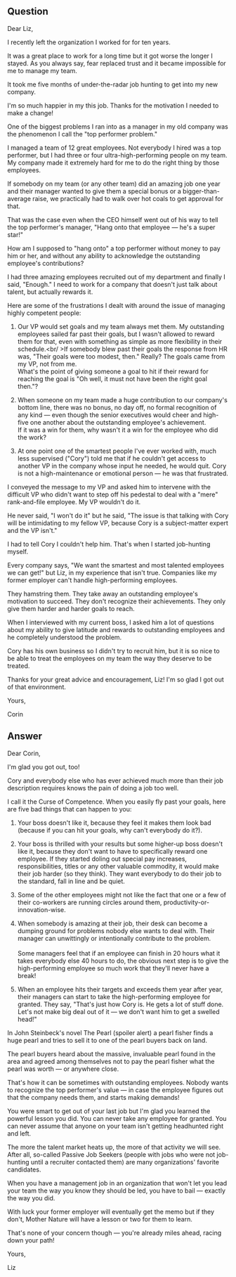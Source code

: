 ## Question

Dear Liz,

I recently left the organization I worked for for ten years.

It was a great place to work for a long time but it got worse the longer I stayed. As you always say, fear replaced trust and it became impossible for me to manage my team.

It took me five months of under-the-radar job hunting to get into my new company.

I'm so much happier in my this job. Thanks for the motivation I needed to make a change!

One of the biggest problems I ran into as a manager in my old company was the phenomenon I call the "top performer problem."

I managed a team of 12 great employees. Not everybody I hired was a top performer, but I had three or four ultra-high-performing people on my team. My company made it extremely hard for me to do the right thing by those employees.

If somebody on my team (or any other team) did an amazing job one year and their manager wanted to give them a special bonus or a bigger-than-average raise, we practically had to walk over hot coals to get approval for that.

That was the case even when the CEO himself went out of his way to tell the top performer's manager, "Hang onto that employee — he's a super star!"

How am I supposed to "hang onto" a top performer without money to pay him or her, and without any ability to acknowledge the outstanding employee's contributions?

I had three amazing employees recruited out of my department and finally I said, "Enough." I need to work for a company that doesn't just talk about talent, but actually rewards it.

Here are some of the frustrations I dealt with around the issue of managing highly competent people:

1. Our VP would set goals and my team always met them. My outstanding employees sailed far past their goals, but I wasn't allowed to reward them for that, even with something as simple as more flexibility in their schedule.<br/ >If somebody blew past their goals the response from HR was, "Their goals were too modest, then." Really? The goals came from my VP, not from me.<br/>What's the point of giving someone a goal to hit if their reward for reaching the goal is "Oh well, it must not have been the right goal then."?

2. When someone on my team made a huge contribution to our company's bottom line, there was no bonus, no day off, no formal recognition of any kind — even though the senior executives would cheer and high-five one another about the outstanding employee's achievement.<be/><br/>If it was a win for them, why wasn't it a win for the employee who did the work?

3. At one point one of the smartest people I've ever worked with, much less supervised ("Cory") told me that if he couldn't get access to another VP in the company whose input he needed, he would quit. Cory is not a high-maintenance or emotional person — he was that frustrated.

I conveyed the message to my VP and asked him to intervene with the difficult VP who didn't want to step off his pedestal to deal with a "mere" rank-and-file employee. My VP wouldn't do it.

He never said, "I won't do it" but he said, "The issue is that talking with Cory will be intimidating to my fellow VP, because Cory is a subject-matter expert and the VP isn't."

I had to tell Cory I couldn't help him. That's when I started job-hunting myself.

Every company says, "We want the smartest and most talented employees we can get!" but Liz, in my experience that isn't true. Companies like my former employer can't handle high-performing employees.

They hamstring them. They take away an outstanding employee's motivation to succeed. They don't recognize their achievements. They only give them harder and harder goals to reach.

When I interviewed with my current boss, I asked him a lot of questions about my ability to give latitude and rewards to outstanding employees and he completely understood the problem.

Cory has his own business so I didn't try to recruit him, but it is so nice to be able to treat the employees on my team the way they deserve to be treated.

Thanks for your great advice and encouragement, Liz! I'm so glad I got out of that environment.

Yours,

Corin

## Answer
Dear Corin,

I'm glad you got out, too!

Cory and everybody else who has ever achieved much more than their job description requires knows the pain of doing a job too well.

I call it the Curse of Competence. When you easily fly past your goals, here are five bad things that can happen to you:

1. Your boss doesn't like it, because they feel it makes them look bad (because if you can hit your goals, why can't everybody do it?).

2. Your boss is thrilled with your results but some higher-up boss doesn't like it, because they don't want to have to specifically reward one employee. If they started doling out special pay increases, responsibilities, titles or any other valuable commodity, it would make their job harder (so they think). They want everybody to do their job to the standard, fall in line and be quiet.

3. Some of the other employees might not like the fact that one or a few of their co-workers are running circles around them, productivity-or-innovation-wise.

4. When somebody is amazing at their job, their desk can become a dumping ground for problems nobody else wants to deal with. Their manager can unwittingly or intentionally contribute to the problem.<br/><br/>Some managers feel that if an employee can finish in 20 hours what it takes everybody else 40 hours to do, the obvious next step is to give the high-performing employee so much work that they'll never have a break!

5. When an employee hits their targets and exceeds them year after year, their managers can start to take the high-performing employee for granted. They say, "That's just how Cory is. He gets a lot of stuff done. Let's not make big deal out of it — we don't want him to get a swelled head!"

In John Steinbeck's novel The Pearl (spoiler alert) a pearl fisher finds a huge pearl and tries to sell it to one of the pearl buyers back on land.

The pearl buyers heard about the massive, invaluable pearl found in the area and agreed among themselves not to pay the pearl fisher what the pearl was worth — or anywhere close.

That's how it can be sometimes with outstanding employees. Nobody wants to recognize the top performer's value — in case the employee figures out that the company needs them, and starts making demands!

You were smart to get out of your last job but I'm glad you learned the powerful lesson you did. You can never take any employee for granted. You can never assume that anyone on your team isn't getting headhunted right and left.

The more the talent market heats up, the more of that activity we will see. After all, so-called Passive Job Seekers (people with jobs who were not job-hunting until a recruiter contacted them) are many organizations' favorite candidates.

When you have a management job in an organization that won't let you lead your team the way you know they should be led, you have to bail — exactly the way you did.

With luck your former employer will eventually get the memo but if they don't, Mother Nature will have a lesson or two for them to learn.

That's none of your concern though — you're already miles ahead, racing down your path!

Yours,

Liz
